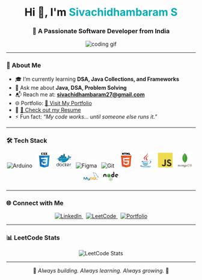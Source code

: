 <h1 align="center">Hi 👋, I'm <span style="color:#00ADB5;">Sivachidhambaram S</span></h1>
<h3 align="center">🚀 A Passionate Software Developer from India</h3>

<p align="center">
  <img src="https://media.giphy.com/media/qgQUggAC3Pfv687qPC/giphy.gif" width="300" alt="coding gif"/>
</p>

---

### 🧠 About Me

- 🎓 I’m currently learning **DSA, Java Collections, and Frameworks**
- 💬 Ask me about **Java, DSA, Problem Solving**
- 📬 Reach me at: **sivachidhambaram27@gmail.com**
- 🌐 Portfolio: [🔗 Visit My Portfolio](https://siva-portfolio-1ad853.netlify.app/)
- 📄 [📝 Check out my Resume](https://drive.google.com/file/d/1N_FXW8hYE-oGZf21phLMUkGCLvsfnfaH/view?usp=drive_link)
- ⚡ Fun fact: *“My code works... until someone else runs it.”*

---

### 🛠️ Tech Stack

<p align="center">
  <img src="https://cdn.worldvectorlogo.com/logos/arduino-1.svg" alt="Arduino" width="40" title="Arduino" />
  &nbsp;
  <img src="https://raw.githubusercontent.com/devicons/devicon/master/icons/css3/css3-original-wordmark.svg" alt="CSS3" width="40" title="CSS3" />
  &nbsp;
  <img src="https://raw.githubusercontent.com/devicons/devicon/master/icons/docker/docker-original-wordmark.svg" alt="Docker" width="40" title="Docker" />
  &nbsp;
  <img src="https://www.vectorlogo.zone/logos/figma/figma-icon.svg" alt="Figma" width="40" title="Figma" />
  &nbsp;
  <img src="https://www.vectorlogo.zone/logos/git-scm/git-scm-icon.svg" alt="Git" width="40" title="Git" />
  &nbsp;
  <img src="https://raw.githubusercontent.com/devicons/devicon/master/icons/html5/html5-original-wordmark.svg" alt="HTML5" width="40" title="HTML5" />
  &nbsp;
  <img src="https://raw.githubusercontent.com/devicons/devicon/master/icons/java/java-original.svg" alt="Java" width="40" title="Java" />
  &nbsp;
  <img src="https://raw.githubusercontent.com/devicons/devicon/master/icons/javascript/javascript-original.svg" alt="JavaScript" width="40" title="JavaScript" />
  &nbsp;
  <img src="https://raw.githubusercontent.com/devicons/devicon/master/icons/mongodb/mongodb-original-wordmark.svg" alt="MongoDB" width="40" title="MongoDB" />
  &nbsp;
  <img src="https://raw.githubusercontent.com/devicons/devicon/master/icons/mysql/mysql-original-wordmark.svg" alt="MySQL" width="40" title="MySQL" />
  &nbsp;
  <img src="https://raw.githubusercontent.com/devicons/devicon/master/icons/nodejs/nodejs-original-wordmark.svg" alt="Node.js" width="40" title="Node.js" />
</p>

---

### 🌐 Connect with Me

<p align="center">
  <a href="https://linkedin.com/in/sivachidhambarams" target="_blank">
    <img src="https://img.shields.io/badge/-LinkedIn-blue?style=for-the-badge&logo=linkedin&logoColor=white" alt="LinkedIn" />
  </a>
  &nbsp;
  <a href="https://www.leetcode.com/siva17-27" target="_blank">
    <img src="https://img.shields.io/badge/-LeetCode-orange?style=for-the-badge&logo=leetcode&logoColor=white" alt="LeetCode" />
  </a>
  &nbsp;
  <a href="https://siva-portfolio-1ad853.netlify.app/" target="_blank">
    <img src="https://img.shields.io/badge/-Portfolio-success?style=for-the-badge&logo=netlify&logoColor=white" alt="Portfolio" />
  </a>
</p>

---

### 📊 LeetCode Stats

<p align="center">
  <img src="https://leetcard.jacoblin.cool/Siva17-27?theme=light&font=Karma&ext=heatmap" alt="LeetCode Stats" />
</p>

---

<p align="center">
  🚀 <em>Always building. Always learning. Always growing.</em> 🚀
</p>
